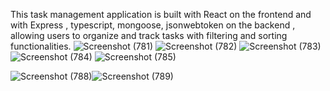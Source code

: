 This task management application is built with React on the frontend
and with Express , typescript, mongoose, jsonwebtoken on the backend
, allowing users to organize and track tasks with filtering and sorting functionalities.
![Screenshot (781)](https://github.com/user-attachments/assets/66f2addb-70e2-433e-977c-bf57ff32a6ee)
![Screenshot (782)](https://github.com/user-attachments/assets/9fd0b9d2-f9e5-40a3-837e-524c8c7f6a77)
![Screenshot (783)](https://github.com/user-attachments/assets/f6e52943-b703-473a-93f2-a9b9638676f3)
![Screenshot (784)](https://github.com/user-attachments/assets/a50dde92-4426-4fd5-bc1c-6773bb9f9c92)
![Screenshot (785)](https://github.com/user-attachments/assets/98e4c9f7-80bc-40c4-86de-43e8882a5a49)

![Screenshot (788)](https://github.com/user-attachments/assets/3eb4f7af-0383-496f-8a43-45f61fb2fde1)![Screenshot (789)](https://github.com/user-attachments/assets/cd15e527-7792-4690-9cf7-5a082c1491fc)

